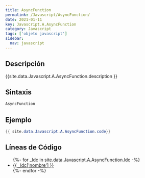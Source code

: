 ```yaml
---
title: AsyncFunction
permalink: /Javascript/AsyncFunction/
date: 2021-01-11
key: Javascript.A.AsyncFunction
category: Javascript
tags: ['objeto javascript']
sidebar: 
  nav: javascript
---
```


## Descripción
{{site.data.Javascript.A.AsyncFunction.description }}

## Sintaxis
~~~javascript
AsyncFunction
~~~

## Ejemplo
~~~java
{{ site.data.Javascript.A.AsyncFunction.code}}
~~~

## Líneas de Código
<ul>
{%- for _ldc in site.data.Javascript.A.AsyncFunction.ldc -%}
   <li>
       <a href="{{_ldc['url'] }}">{{ _ldc['nombre'] }}</a>
   </li>
{%- endfor -%}
</ul>
